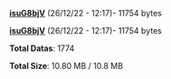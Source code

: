 [**isuG8bjV**](/data/isuG8bjV.txt) (26/12/22 - 12:17)- 11754 bytes

[**isuG8bjV**](/data/isuG8bjV.txt) (26/12/22 - 12:17)- 11754 bytes

**Total Datas**: 1774

**Total Size**: 10.80 MB / 10.8 MB